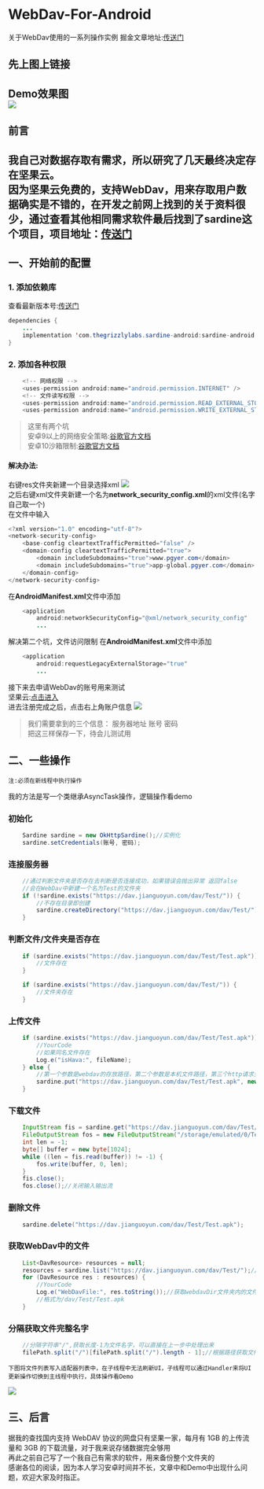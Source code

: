 # WebDav-For-Android
关于WebDav使用的一系列操作实例
掘金文章地址:[传送门](https://juejin.im/post/5e64c032e51d4526c1482148)  
## 先上图上链接  
Demo效果图  
![](https://raw.githubusercontent.com/zhao-pf/zhao-pf.github.io/master/screenshots/2020/13/1.gif)  
---------------------------

## 前言  
我自己对数据存取有需求，所以研究了几天最终决定存在坚果云。<br> 因为坚果云免费的，支持WebDav，用来存取用户数据确实是不错的，在开发之前网上找到的关于资料很少，通过查看其他相同需求软件最后找到了sardine这个项目，项目地址：[传送门](https://github.com/thegrizzlylabs/sardine-android)
----------------------------
## 一、开始前的配置
### 1. 添加依赖库
查看最新版本号:[传送门](https://github.com/thegrizzlylabs/sardine-android/releases)
``` java
dependencies {
    ...
    implementation 'com.thegrizzlylabs.sardine-android:sardine-android:最新版本号'
}
```
### 2. 添加各种权限
``` java
    <!-- 网络权限 -->
    <uses-permission android:name="android.permission.INTERNET" />
    <!-- 文件读写权限 -->
    <uses-permission android:name="android.permission.READ_EXTERNAL_STORAGE" />
    <uses-permission android:name="android.permission.WRITE_EXTERNAL_STORAGE" />
```
>这里有两个坑<br>
安卓9以上的网络安全策略:[谷歌官方文档](https://developer.android.google.cn/training/articles/security-config.html)<br>
安卓10沙箱限制:[谷歌官方文档](https://developer.android.com/training/data-storage/files/external-scoped?hl=zh-cn)<br>

#### 解决办法:<BR>
右键res文件夹新建一个目录选择xml
![](https://raw.githubusercontent.com/zhao-pf/zhao-pf.github.io/master/screenshots/2020/13/2.jpg)  
之后右键xml文件夹新建一个名为**network_security_config.xml**的xml文件(名字自己取一个)  
在文件中输入
``` java
<?xml version="1.0" encoding="utf-8"?>
<network-security-config>
    <base-config cleartextTrafficPermitted="false" />
    <domain-config cleartextTrafficPermitted="true">
        <domain includeSubdomains="true">www.pgyer.com</domain>
        <domain includeSubdomains="true">app-global.pgyer.com</domain>
    </domain-config>
</network-security-config>
```
在**AndroidManifest.xml**文件中添加
``` java
    <application
        android:networkSecurityConfig="@xml/network_security_config"
        ...
```
解决第二个坑，文件访问限制
在**AndroidManifest.xml**文件中添加
``` java
    <application
        android:requestLegacyExternalStorage="true"
        ...
```
接下来去申请WebDav的账号用来测试  
坚果云:[点击进入](https://www.jianguoyun.com/)<br>
进去注册完成之后，点击右上角账户信息
![](https://raw.githubusercontent.com/zhao-pf/zhao-pf.github.io/master/screenshots/2020/13/3.png)  
>我们需要拿到的三个信息：
服务器地址 账号 密码  
把这三样保存一下，待会儿测试用
## 二、一些操作
``` !
注:必须在新线程中执行操作
```
我的方法是写一个类继承AsyncTask操作，逻辑操作看demo
<!--继承AsyncTask类时需要指定三个泛型参数-->
<!--这三个参数的用途：-->
<!--+ **Params**  -->
<!--在执行AsyncTask的execute(Params)时传入的参数，可用于在doInBackground()任务中使用。  -->
<!--+ **Progress**  -->
<!--后台执行任务进度值的类型。  -->
<!--+ **Result**  -->
<!--后台任务执行完毕后，如果需要结果返回，可指定为Result类型的泛型数据作为返回值类型。  -->

###  初始化
``` java
    Sardine sardine = new OkHttpSardine();//实例化
    sardine.setCredentials(账号, 密码);
```
###  连接服务器
``` java
    //通过判断文件夹是否存在去判断是否连接成功，如果错误会抛出异常 返回false
    //会在WebDav中新建一个名为Test的文件夹
    if (!sardine.exists("https://dav.jianguoyun.com/dav/Test/")) {
        //不存在目录即创建
        sardine.createDirectory("https://dav.jianguoyun.com/dav/Test/");
    }
```
###  判断文件/文件夹是否存在
``` java
    if (sardine.exists("https://dav.jianguoyun.com/dav/Test/Test.apk")) {
        //文件存在
    }
```
``` java
    if (sardine.exists("https://dav.jianguoyun.com/dav/Test/")) {
        //文件夹存在
    }
```
### 上传文件
``` java
    if (sardine.exists("https://dav.jianguoyun.com/dav/Test/Test.apk")) {
        //YourCode
        //如果同名文件存在
        Log.e("isHava:", fileName);
    } else {
        //第一个参数是webdav的存放路径，第二个参数是本机文件路径，第三个http请求头
        sardine.put("https://dav.jianguoyun.com/dav/Test/Test.apk", new File(filePath), "application/x-www-form-urlencoded");
    }
```
### 下载文件
``` java
    InputStream fis = sardine.get("https://dav.jianguoyun.com/dav/Test/Test.apk");//服务器上的文件名字
    FileOutputStream fos = new FileOutputStream("/storage/emulated/0/Test.apk");//下载的路径
    int len = -1;
    byte[] buffer = new byte[1024];
    while ((len = fis.read(buffer)) != -1) {
        fos.write(buffer, 0, len);
    }
    fis.close();
    fos.close();//关闭输入输出流
```
### 删除文件
``` java
    sardine.delete("https://dav.jianguoyun.com/dav/Test/Test.apk");
```
### 获取WebDav中的文件
``` java
    List<DavResource> resources = null;
    resources = sardine.list("https://dav.jianguoyun.com/dav/Test/");//后面需斜杠
    for (DavResource res : resources) {
        //YourCode
        Log.e("WebDavFile:", res.toString());//获取webdavDir文件夹内的文件名字
        //格式为/dav/Test/Test.apk
    }
```
### 分隔获取文件完整名字
``` java
    //分隔字符串"/",获取长度-1为文件名字，可以直接在上一步中处理出来
    filePath.split("/")[filePath.split("/").length - 1];//根据路径获取文件名
```
``` !
下图将文件列表写入适配器列表中，在子线程中无法刷新UI，子线程可以通过Handler来将UI更新操作切换到主线程中执行，具体操作看Demo
```
![](https://raw.githubusercontent.com/zhao-pf/zhao-pf.github.io/master/screenshots/2020/13/4.jpg)  
## 三、后言
据我的查找国内支持 WebDAV 协议的网盘只有坚果一家，每月有 1GB 的上传流量和 3GB 的下载流量，对于我来说存储数据完全够用  
再此之前自己写了一个我自己有需求的软件，用来备份整个文件夹的  
感谢各位的阅读，因为本人学习安卓时间并不长，文章中和Demo中出现什么问题，欢迎大家及时指正。 
